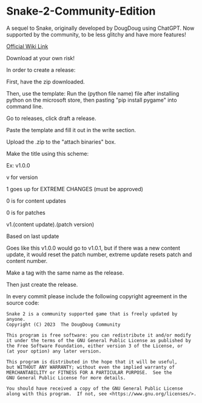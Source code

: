 # Snake-2-Community-Edition
A sequel to Snake, originally developed by DougDoug using ChatGPT. Now supported by the community, to be less glitchy and have more features!

[Official Wiki Link](https://snake-2.fandom.com/wiki/Snake_2_Wiki)

Download at your own risk!

In order to create a release:

First, have the zip downloaded.

Then, use the template: Run the (python file name) file after installing python on the microsoft store, then pasting "pip install pygame" into command line.

Go to releases, click draft a release.

Paste the template and fill it out in the write section.

Upload the .zip to the "attach binaries" box.

Make the title using this scheme:

Ex: v1.0.0

v for version

1 goes up for EXTREME CHANGES (must be approved)

0 is for content updates

0 is for patches

v1.(content update).(patch version)

Based on last update

Goes like this v1.0.0 would go to v1.0.1, but if there was a new content update, it would reset the patch number, extreme update resets patch and content number.

Make a tag with the same name as the release.

Then just create the release.

In every commit please include the following copyright agreement in the source code:

    Snake 2 is a community supported game that is freely updated by anyone.
    Copyright (C) 2023  The DougDoug Community

    This program is free software: you can redistribute it and/or modify
    it under the terms of the GNU General Public License as published by
    the Free Software Foundation, either version 3 of the License, or
    (at your option) any later version.

    This program is distributed in the hope that it will be useful,
    but WITHOUT ANY WARRANTY; without even the implied warranty of
    MERCHANTABILITY or FITNESS FOR A PARTICULAR PURPOSE.  See the
    GNU General Public License for more details.

    You should have received a copy of the GNU General Public License
    along with this program.  If not, see <https://www.gnu.org/licenses/>.
